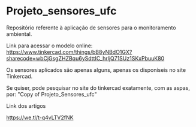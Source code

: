 # Projeto_sensores_ufc
Repositório referente à aplicação de sensores para o monitoramento ambiental.

Link para acessar o modelo online:
https://www.tinkercad.com/things/bB8yNBdO1GX?sharecode=wbCjGsgZHZBqu6ySdttIC_hrljQ71SUz1SKxPbuuK80

Os sensores aplicados são apenas alguns, apenas os disponíseis no site Tinkercad.

Se quiser, pode pesquisar no site do tinkercad exatamente, com as aspas, por: "Copy of Projeto_Sensores_ufc"

Link dos artigos

https://we.tl/t-q4vLTV2fNK
